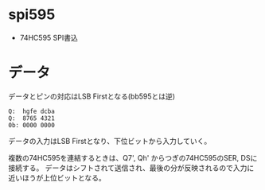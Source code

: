 # spi595

* 74HC595 SPI書込

# データ

データとピンの対応はLSB Firstとなる(bb595とは逆)

	Q:  hgfe dcba
	Q:  8765 4321
	0b: 0000 0000

データの入力はLSB Firstとなり、下位ビットから入力していく。

複数の74HC595を連結するときは、Q7', Qh' からつぎの74HC595のSER, DSに接続する。
データはシフトされて送信され、最後の分が反映されるので入力に近いほうが上位ビットとなる。


